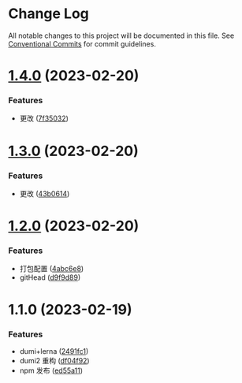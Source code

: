 # Change Log

All notable changes to this project will be documented in this file.
See [Conventional Commits](https://conventionalcommits.org) for commit guidelines.

# [1.4.0](https://github.com/azzlzzxz/DDLL-Components/compare/@ddll/components@1.3.0...@ddll/components@1.4.0) (2023-02-20)

### Features

- 更改 ([7f35032](https://github.com/azzlzzxz/DDLL-Components/commit/7f350322b3437782763bba9d3bf42deaa6acd792))

# [1.3.0](https://github.com/azzlzzxz/DDLL-Components/compare/@ddll/components@1.2.0...@ddll/components@1.3.0) (2023-02-20)

### Features

- 更改 ([43b0614](https://github.com/azzlzzxz/DDLL-Components/commit/43b06146b2f21935612da13122f4662d9b4cb7a1))

# [1.2.0](https://github.com/azzlzzxz/DDLL-Components/compare/@ddll/components@1.1.0...@ddll/components@1.2.0) (2023-02-20)

### Features

- 打包配置 ([4abc6e8](https://github.com/azzlzzxz/DDLL-Components/commit/4abc6e8d985db039d75d2baa1c8bf02059f2f24f))
- gitHead ([d9f9d89](https://github.com/azzlzzxz/DDLL-Components/commit/d9f9d89192a6a255a4706a655272939c9ab27c35))

# 1.1.0 (2023-02-19)

### Features

- dumi+lerna ([2491fc1](https://github.com/azzlzzxz/DDLL-Components/commit/2491fc148b8353c202b88d7f5083c9b995059324))
- dumi2 重构 ([df04f92](https://github.com/azzlzzxz/DDLL-Components/commit/df04f92e583d02d5de59d8341db2c6b6e8a0a2a5))
- npm 发布 ([ed55a11](https://github.com/azzlzzxz/DDLL-Components/commit/ed55a11a828fb22aed9712eaaa6e45d6fe111723))
